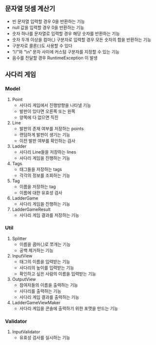 ## 문자열 덧셈 계산기
* 빈 문자열 입력할 경우 0을 반환하는 기능
* null 값을 입력할 경우 0을 반환하는 기능
* 숫자 하나를 문자열로 입력할 경우 해당 숫자를 반환하는 기능
* 숫자 두개 이상을 컴마(,) 구분자로 입력할 경우 모든 숫자의 합을 반환하는 기능
* 구분자로 콜론(:)도 사용할 수 있다
* “//”와 “\n” 문자 사이에 커스텀 구분자를 지정할 수 있는 기능
* 음수를 전달할 경우 RuntimeException 이 발생

## 사다리 게임
### Model
1. Point
    - 사다리 게임에서 진행방향을 나타낼 기능
    - 발판이 있다면 오른쪽 또는 왼쪽
    - 양쪽에 다 없으면 직진
2. Line
    - 발판의 존재 여부를 저장하는 points
    - 랜덤하게 발판이 생기는 기능
    - 이전 발판 여부를 확인하는 검사
3. Ladder
    - 사다리 Line들을 저장하는 lines
    - 사다리 게임을 진행하는 기능
4. Tags
    - 태그들을 저장하는 tags
    - 각각의 정보를 조회하는 기능
5. Tag
    - 이름을 저장하는 tag
    - 이름에 대한 유효성 검사
6. LadderGame
    - 사다리 게임을 진행하는 기능
7. LadderGameResult
    - 사다리 게임 결과를 저장하는 기능

### Util
1. Splitter
    - 이름을 콤마(,)로 쪼개는 기능
    - 공백 제거하는 기능
2. InputView
    - 태그의 이름을 입력받는 기능
    - 사다리의 높이를 입력받는 기능
    - 확인하고 싶은 사람의 이름을 입력받는 기능
3. OutputView
    - 참여자들의 이름을 출력하는 기능
    - 사다리를 출력하는 기능
    - 사다리 게임 결과를 출력하는 기능
4. LadderGameViewMaker
    - 사다리 게임을 콘솔에 출력하기 위한 포맷을 만드는 기능

### Validator
1. InputValidator
    - 유효성 검사를 실시하는 기능
    